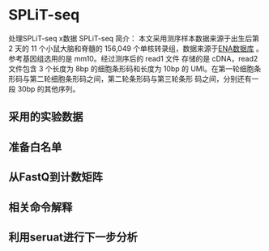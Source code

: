 # SPLiT-seq	
处理SPLiT-seq	x数据
SPLiT-seq	简介：
本文采用测序样本数据来源于出生后第 2 天的 11 个小鼠大脑和脊髓的 156,049 个单核转录组，数据来源于[ENA数据库](https://www.ebi.ac.uk/ena/browser/view/PRJNA434658?show=reads) 。参考基因组选用的是 mm10。经过测序后的 read1 文件 存储的是 cDNA，read2 文件包含 3 个长度为 8bp 的细胞条形码和长度为 10bp 的 UMI。在第一轮细胞条形码与第二轮细胞条形码之间，第二轮条形码与第三轮条形 码之间，分别还有一段 30bp 的其他序列。

## 采用的实验数据

## 准备白名单

## 从FastQ到计数矩阵

## 相关命令解释

## 利用seruat进行下一步分析

